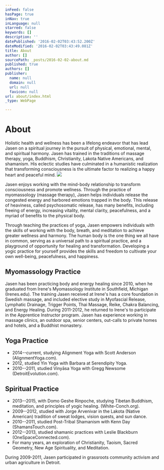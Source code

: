 ```yaml
---
inFeed: false
hasPage: true
inNav: true
inLanguage: null
starred: false
keywords: []
description: ''
datePublished: '2016-02-02T03:43:52.200Z'
dateModified: '2016-02-02T03:43:49.081Z'
title: About
author: []
sourcePath: _posts/2016-02-02-about.md
published: true
authors: []
publisher:
  name: null
  domain: null
  url: null
  favicon: null
url: about/index.html
_type: WebPage

---
```

# About

Holistic health and wellness has been a lifelong endeavor that has lead Jasen on a spiritual journey in the pursuit of physical, emotional, mental, and spiritual harmony. Jasen has trained in the traditions of massage therapy, yoga, Buddhism, Christianity, Lakota Native Americans, and shamanism. His eclectic studies have culminated in a humanistic realization that transforming consciousness is the ultimate factor to realizing a happy heart and peaceful mind.
![](https://the-grid-user-content.s3-us-west-2.amazonaws.com/96b8d6de-b7ce-4587-a0fd-7b67c26c0f46.jpg)

Jasen enjoys working with the mind-body relationship to transform consciousness and promote wellness. Through the practice of myomassology (massage therapy), Jasen helps individuals release the congested energy and harbored emotions trapped in the body. This release of heaviness, called psychosomatic release, has many benefits, including freeing of energy, increasing vitality, mental clarity, peacefulness, and a myriad of benefits to the physical body.

Through teaching the practices of yoga, Jasen empowers individuals with the skills of working with the body, breath, and meditation to achieve greater wellness and harmony. The human body is the one thing we all have in common, serving as a universal path to a spiritual practice, and a playground of opportunity for healing and transformation. Developing a yogic practice for yourself provides the skills and freedom to cultivate your own well-being, peacefulness, and happiness.

## Myomassology Practice

Jasen has been practicing body and energy healing since 2010, when he graduated from Irene's Myomassology Institute in Southfield, Michigan (Irenes.edu). The training Jasen received at Irene's has a core foundation in Swedish massage, and included elective study in Myofascial Release, Lymphatic Drainage, Trigger Points, Thai Massage, Reike, Chakra Balancing, and Energy Healing. During 2011-2012, he returned to Irene's to participate in the Apprentice Instructor program. Jasen has experience working in massage clinics, an outdoor spa, senior centers, out-calls to private homes and hotels, and a Buddhist monastery.

## Yoga Practice

* 2014--current, studying Alignment Yoga with Scott Anderson (AlignmentYoga.com). 
* 2012, studied Yin Yoga with Barbara at Serendipity Yoga.
* 2010--2011, studied Vinyāsa Yoga with Gregg Newsome (DetroitEvolution.com).

## Spiritual Practice

* 2013--2015, with Domo Geshe Rinpoche, studying Tibetan Buddhism, meditation, and principles of yogic healing. (White-Conch.org).
* 2009--2012, studied with Jorge Arvenivar in the Lakota (Native American) tradition of sweat lodges, vision quests, and sun dance.
* 2010--2011, studied Post-Tribal Shamanism with Kenn Day (ShamansTouch.com).
* 2012--2013, studied shamanic practices with Leslie Blackburn (OneSpaceConnected.com).
* For many years, an exploration of Christianity, Taoism, Sacred Geometry, New Age Spirituality, and Meditation.

During 2009-2011, Jasen participated in grassroots community activism and urban agriculture in Detroit.